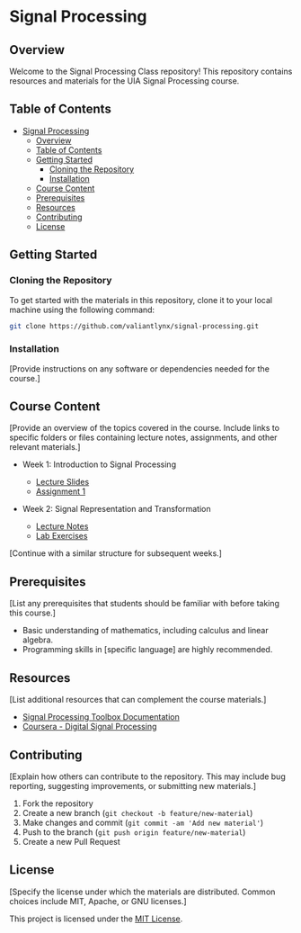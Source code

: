 # Signal Processing

## Overview

Welcome to the Signal Processing Class repository! This repository contains resources and materials for the UIA Signal Processing course.

## Table of Contents

- [Signal Processing](#signal-processing)
  - [Overview](#overview)
  - [Table of Contents](#table-of-contents)
  - [Getting Started](#getting-started)
    - [Cloning the Repository](#cloning-the-repository)
    - [Installation](#installation)
  - [Course Content](#course-content)
  - [Prerequisites](#prerequisites)
  - [Resources](#resources)
  - [Contributing](#contributing)
  - [License](#license)

## Getting Started

### Cloning the Repository

To get started with the materials in this repository, clone it to your local machine using the following command:

```bash
git clone https://github.com/valiantlynx/signal-processing.git
```

### Installation

[Provide instructions on any software or dependencies needed for the course.]

## Course Content

[Provide an overview of the topics covered in the course. Include links to specific folders or files containing lecture notes, assignments, and other relevant materials.]

- Week 1: Introduction to Signal Processing
  - [Lecture Slides](/lectures/week1/slides.pdf)
  - [Assignment 1](/assignments/week1/assignment.pdf)

- Week 2: Signal Representation and Transformation
  - [Lecture Notes](/lectures/week2/notes.md)
  - [Lab Exercises](/labs/week2/exercises.py)

[Continue with a similar structure for subsequent weeks.]

## Prerequisites

[List any prerequisites that students should be familiar with before taking this course.]

- Basic understanding of mathematics, including calculus and linear algebra.
- Programming skills in [specific language] are highly recommended.

## Resources

[List additional resources that can complement the course materials.]

- [Signal Processing Toolbox Documentation](https://www.mathworks.com/help/signal/)
- [Coursera - Digital Signal Processing](https://www.coursera.org/specializations/digital-signal-processing)

## Contributing

[Explain how others can contribute to the repository. This may include bug reporting, suggesting improvements, or submitting new materials.]

1. Fork the repository
2. Create a new branch (`git checkout -b feature/new-material`)
3. Make changes and commit (`git commit -am 'Add new material'`)
4. Push to the branch (`git push origin feature/new-material`)
5. Create a new Pull Request

## License

[Specify the license under which the materials are distributed. Common choices include MIT, Apache, or GNU licenses.]

This project is licensed under the [MIT License](LICENSE).